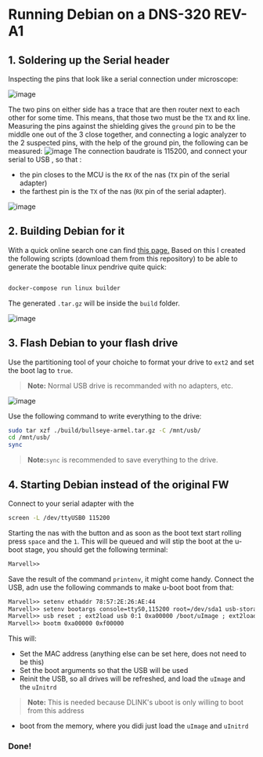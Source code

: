 # Running Debian on a DNS-320 REV-A1
## 1. Soldering up the Serial header
Inspecting the pins that look like a serial connection under microscope:

![image](https://github.com/user-attachments/assets/be980292-f23e-41f9-96ec-03d6ee4ea1e8)

The two pins on either side has a trace that are then router next to each other for some time. This means, that those two must be the `TX` and `RX` line. Measuring the pins against the shielding gives the `ground` pin to be the middle one out of the 3 close together, and connecting a logic analyzer to the 2 suspected pins, with the help of the ground pin, the following can be measured:
![image](https://github.com/user-attachments/assets/8e877251-684c-4988-a5f9-dc407a2d8f95)
The connection baudrate is 115200, and connect your serial to USB , so that :
- the pin closes to the MCU is the `RX` of the nas (`TX` pin of the serial adapter)
- the farthest pin is the `TX` of the nas (`RX` pin of the serial adapter).

![image](https://github.com/user-attachments/assets/b8024588-4506-4817-90f1-c90c814c2736)


## 2. Building Debian for it
With a quick online search one can find [this page.](https://jamie.lentin.co.uk/devices/dlink-dns325/) Based on this I created the following scripts (download them from this repository) to be able to generate the bootable linux pendrive quite quick:

```sh

docker-compose run linux builder

```

The generated `.tar.gz` will be inside the `build` folder.

![image](https://github.com/user-attachments/assets/0d11e887-357a-406d-899c-4014c65f021b)

## 3. Flash Debian to your flash drive
Use the partitioning tool of your choiche to format your drive to `ext2` and set the boot lag to `true`.
>**Note:** Normal USB drive is recommanded with no adapters, etc.

![image](https://github.com/user-attachments/assets/3c9b511e-85db-4098-8ad8-6dc2cae71841)

Use the following command to write everything to the drive:
```sh
sudo tar xzf ./build/bullseye-armel.tar.gz -C /mnt/usb/
cd /mnt/usb/
sync
```
>**Note:**`sync` is recommended to save everything to the drive.


## 4. Starting Debian instead of the original FW
Connect to your serial adapter with the
```sh
screen -L /dev/ttyUSB0 115200
```
Starting the nas with the button and as soon as the boot text start rolling press `space` and the `1`. This will be queued and will stip the boot at the u-boot stage, you should get the following terminal:
```txt
Marvell>>
```
Save the result of the command `printenv`, it might come handy.
Connect the USB, adn use the following commands to make u-boot boot from that:
```txt
Marvell>> setenv ethaddr 78:57:2E:26:AE:44 
Marvell>> setenv bootargs console=ttyS0,115200 root=/dev/sda1 usb-storage.delay_use=0 rootdelay=1 rw
Marvell>> usb reset ; ext2load usb 0:1 0xa00000 /boot/uImage ; ext2load usb 0:1 0xf00000 /boot/uInitrd
Marvell>> bootm 0xa00000 0xf00000
```
This will:
- Set the MAC address (anything else can be set here, does not need to be this)
- Set the boot arguments so that the USB will be used
- Reinit the USB, so all drives will be refreshed, and load the `uImage` and the `uInitrd`
>**Note:** This is needed because DLINK's uboot is only willing to boot from this address
- boot from the memory, where you didi just load the `uImage` and `uInitrd`

### Done!

